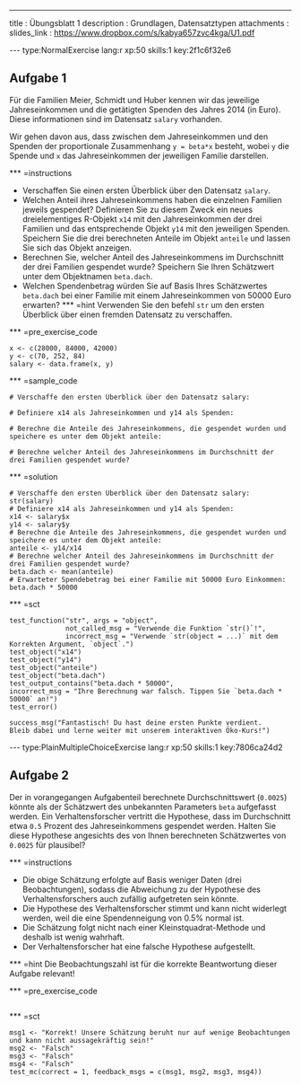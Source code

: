 ---
title       : Übungsblatt 1
description : Grundlagen, Datensatztypen
attachments :
slides_link : https://www.dropbox.com/s/kabya657zvc4kga/U1.pdf





--- type:NormalExercise lang:r xp:50 skills:1 key:2f1c6f32e6
## Aufgabe 1
Für die Familien Meier, Schmidt und Huber kennen wir das jeweilige Jahreseinkommen und
die getätigten Spenden des Jahres 2014 (in Euro). Diese informationen sind im Datensatz  `salary` vorhanden.

Wir gehen davon aus, dass zwischen dem Jahreseinkommen und den Spenden der proportionale Zusammenhang
`y = beta*x`
besteht, wobei `y` die Spende und `x` das Jahreseinkommen der jeweiligen Familie darstellen.


*** =instructions
- Verschaffen Sie einen ersten Überblick über den Datensatz `salary`.
- Welchen Anteil ihres Jahreseinkommens haben die einzelnen Familien jeweils gespendet? Definieren Sie zu diesem
Zweck ein neues dreielementiges R-Objekt `x14` mit den Jahreseinkommen der drei Familien
und das entsprechende Objekt `y14` mit den jeweiligen Spenden. Speichern Sie die
drei berechneten Anteile im Objekt `anteile` und lassen Sie sich das Objekt anzeigen.
- Berechnen Sie, welcher Anteil des Jahreseinkommens im Durchschnitt der drei Familien
gespendet wurde? Speichern Sie Ihren Schätzwert unter dem Objektnamen `beta.dach`.
- Welchen Spendenbetrag würden Sie auf Basis Ihres Schätzwertes `beta.dach` bei einer Familie
mit einem Jahreseinkommen von 50000 Euro erwarten?
*** =hint
Verwenden Sie den befehl `str` um den ersten Überblick über einen fremden Datensatz zu verschaffen. 

*** =pre_exercise_code
```{r}
x <- c(28000, 84000, 42000)
y <- c(70, 252, 84)
salary <- data.frame(x, y) 
```

*** =sample_code
```{r}
# Verschaffe den ersten Überblick über den Datensatz salary:

# Definiere x14 als Jahreseinkommen und y14 als Spenden: 

# Berechne die Anteile des Jahreseinkommens, die gespendet wurden und speichere es unter dem Objekt anteile:

# Berechne welcher Anteil des Jahreseinkommens im Durchschnitt der drei Familien gespendet wurde?

```

*** =solution
```{r}
# Verschaffe den ersten Überblick über den Datensatz salary:
str(salary)
# Definiere x14 als Jahreseinkommen und y14 als Spenden: 
x14 <- salary$x
y14 <- salary$y
# Berechne die Anteile des Jahreseinkommens, die gespendet wurden und speichere es unter dem Objekt anteile:
anteile <- y14/x14
# Berechne welcher Anteil des Jahreseinkommens im Durchschnitt der drei Familien gespendet wurde?
beta.dach <- mean(anteile)
# Erwarteter Spendebetrag bei einer Familie mit 50000 Euro Einkommen:
beta.dach * 50000
```

*** =sct
```{r}
test_function("str", args = "object",
              not_called_msg = "Verwende die Funktion `str()`!",
              incorrect_msg = "Verwende `str(object = ...)` mit dem Korrekten Argument, `object`.")
test_object("x14")
test_object("y14")
test_object("anteile")
test_object("beta.dach")
test_output_contains("beta.dach * 50000", 
incorrect_msg = "Ihre Berechnung war falsch. Tippen Sie `beta.dach * 50000` an!")
test_error()

success_msg("Fantastisch! Du hast deine ersten Punkte verdient.
Bleib dabei und lerne weiter mit unserem interaktiven Öko-Kurs!")
```



--- type:PlainMultipleChoiceExercise lang:r xp:50 skills:1 key:7806ca24d2
## Aufgabe 2

Der in vorangegangen Aufgabenteil berechnete Durchschnittswert (`0.0025`) könnte als der Schätzwert des
unbekannten Parameters `beta` aufgefasst werden. Ein Verhaltensforscher vertritt die Hypothese,
dass im Durchschnitt etwa `0.5` Prozent des Jahreseinkommens gespendet werden.
Halten Sie diese Hypothese angesichts des von Ihnen berechneten Schätzwertes von `0.0025`
für plausibel?

*** =instructions
- Die obige Schätzung erfolgte auf Basis weniger Daten (drei Beobachtungen), sodass die Abweichung zu der Hypothese des Verhaltensforschers auch zufällig aufgetreten sein könnte.
- Die Hypothese des Verhaltensforscher stimmt und kann nicht widerlegt werden, weil die eine Spendenneigung von 0.5% normal ist.
- Die Schätzung folgt nicht nach einer Kleinstquadrat-Methode und deshalb ist wenig wahrhaft.
- Der Verhaltensforscher hat eine falsche Hypothese aufgestellt.

*** =hint
Die Beobachtungszahl ist für die korrekte Beantwortung dieser Aufgabe relevant!

*** =pre_exercise_code
```{r}

```

*** =sct
```{r}
msg1 <- "Korrekt! Unsere Schätzung beruht nur auf wenige Beobachtungen und kann nicht aussagekräftig sein!"
msg2 <- "Falsch"
msg3 <- "Falsch"
msg4 <- "Falsch"
test_mc(correct = 1, feedback_msgs = c(msg1, msg2, msg3, msg4))
```












